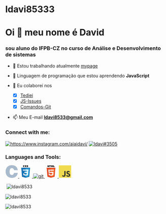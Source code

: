 # ldavi85333

# Oi 👋 meu nome é David
### sou aluno do IFPB-CZ no curso de Análise e Desenvolvimento de sistemas

- 🔭 Estou trabalhando atualmente [mypage](https://github.com/ldavi8533/mypage)

- 🌱 Linguagem de programação que estou aprendendo **JavaScript**

- 👯 Eu colaborei nos 
  - [x] [Tediei](https://github.com/ldavi8533/Tediei)
  - [x] [JS-Issues](https://github.com/Kauanny-cmd/JS-Issues)
  - [x] [Comandos-Git](https://github.com/paulofreitasnt/Comandos-Git)

- 📫 Meu E-mail **ldavi8533@gmail.com**

### Connect with me:
<p align="left">
<a href="https://instagram.com/https://www.instagram.com/aiaidavi/" target="blank"><img align="center" src="https://cdn.jsdelivr.net/npm/simple-icons@3.0.1/icons/instagram.svg" alt="https://www.instagram.com/aiaidavi/" height="30" width="40" /></a>
<a href="https://discord.gg/ldavi#3505" target="blank"><img align="center" src="https://cdn.jsdelivr.net/npm/simple-icons@3.0.1/icons/discord.svg" alt="ldavi#3505" height="30" width="40" /></a>
</p>

<h3 align="left">Languages and Tools:</h3>
<p align="left"> <a href="https://www.cprogramming.com/" target="_blank"> <img src="https://raw.githubusercontent.com/devicons/devicon/master/icons/c/c-original.svg" alt="c" width="40" height="40"/> </a> <a href="https://www.w3schools.com/css/" target="_blank"> <img src="https://raw.githubusercontent.com/devicons/devicon/master/icons/css3/css3-original-wordmark.svg" alt="css3" width="40" height="40"/> </a> <a href="https://git-scm.com/" target="_blank"> <img src="https://www.vectorlogo.zone/logos/git-scm/git-scm-icon.svg" alt="git" width="40" height="40"/> </a> <a href="https://www.w3.org/html/" target="_blank"> <img src="https://raw.githubusercontent.com/devicons/devicon/master/icons/html5/html5-original-wordmark.svg" alt="html5" width="40" height="40"/> </a> <a href="https://developer.mozilla.org/en-US/docs/Web/JavaScript" target="_blank"> <img src="https://raw.githubusercontent.com/devicons/devicon/master/icons/javascript/javascript-original.svg" alt="javascript" width="40" height="40"/> </a> </p>

<p>&nbsp;<img align="center" src="https://github-readme-stats.vercel.app/api?username=ldavi8533&show_icons=true&locale=en" alt="ldavi8533" /></p>

<p><img align="center" src="https://github-readme-streak-stats.herokuapp.com/?user=ldavi8533&" alt="ldavi8533" /></p>

<p><img align="left" src="https://github-readme-stats.vercel.app/api/top-langs?username=ldavi8533&show_icons=true&locale=en&layout=compact" alt="ldavi8533" /></p>
